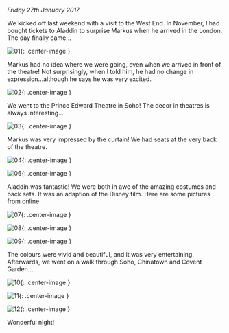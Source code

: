 *Friday 27th January 2017*

We kicked off last weekend with a visit to the West End. In November, I had
bought tickets to Aladdin to surprise Markus when he arrived in the London. The
day finally came...

![01](/assets/2017-01-27-west-end/01.jpg){: .center-image }

Markus had no idea where we were going, even when we arrived in front of the
theatre! Not surprisingly, when I told him, he had no change in
expression...although he says he was very excited.

![02](/assets/2017-01-27-west-end/02.jpg){: .center-image }

We went to the Prince Edward Theatre in Soho! The decor in theatres is always interesting...

![03](/assets/2017-01-27-west-end/03.jpg){: .center-image }

Markus was very impressed by the curtain! We had seats at the very back of the theatre.

![04](/assets/2017-01-27-west-end/04.jpg){: .center-image }

![06](/assets/2017-01-27-west-end/06.jpg){: .center-image }

Aladdin was fantastic! We were both in awe of the amazing costumes and back sets. It was an adaption of the Disney film. Here are some pictures from online.

![07](/assets/2017-01-27-west-end/07.jpg){: .center-image }

![08](/assets/2017-01-27-west-end/08.jpg){: .center-image }

![09](/assets/2017-01-27-west-end/09.jpg){: .center-image }

The colours were vivid and beautiful, and it was very entertaining. Afterwards, we went on a walk through Soho, Chinatown and Covent Garden...

![10](/assets/2017-01-27-west-end/10.jpg){: .center-image }

![11](/assets/2017-01-27-west-end/11.jpg){: .center-image }

![12](/assets/2017-01-27-west-end/12.jpg){: .center-image }

Wonderful night!

